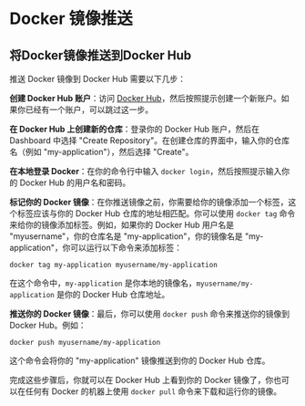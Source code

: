 # Docker 镜像推送

## 将Docker镜像推送到Docker Hub

推送 Docker 镜像到 Docker Hub 需要以下几步：

**创建 Docker Hub 账户**：访问 [Docker Hub](https://hub.docker.com/)，然后按照提示创建一个新账户。如果你已经有一个账户，可以跳过这一步。

**在 Docker Hub 上创建新的仓库**：登录你的 Docker Hub 账户，然后在 Dashboard 中选择 "Create Repository"。在创建仓库的界面中，输入你的仓库名（例如 "my-application"），然后选择 "Create"。

**在本地登录 Docker**：在你的命令行中输入 `docker login`，然后按照提示输入你的 Docker Hub 的用户名和密码。

**标记你的 Docker 镜像**：在你推送镜像之前，你需要给你的镜像添加一个标签，这个标签应该与你的 Docker Hub 仓库的地址相匹配。你可以使用 `docker tag` 命令来给你的镜像添加标签。例如，如果你的 Docker Hub 用户名是 "myusername"，你的仓库名是 "my-application"，你的镜像名是 "my-application"，你可以运行以下命令来添加标签：

```docker
docker tag my-application myusername/my-application
```

在这个命令中，`my-application` 是你本地的镜像名，`myusername/my-application` 是你的 Docker Hub 仓库地址。

**推送你的 Docker 镜像**：最后，你可以使用 `docker push` 命令来推送你的镜像到 Docker Hub。例如：

```text
docker push myusername/my-application
```

这个命令会将你的 "my-application" 镜像推送到你的 Docker Hub 仓库。

完成这些步骤后，你就可以在 Docker Hub 上看到你的 Docker 镜像了，你也可以在任何有 Docker 的机器上使用 `docker pull` 命令来下载和运行你的镜像。